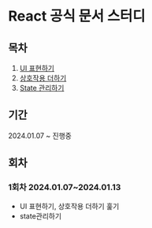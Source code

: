 # React 공식 문서 스터디

## 목차

1. [UI 표현하기](1.UI표현하기.md)
2. [상호작용 더하기](2.상호작용성%20더하기.md)
3. [State 관리하기](3.State%20관리하기.mdmd)

## 기간

2024.01.07 ~ 진행중

## 회차

### 1회차 2024.01.07~2024.01.13

- UI 표현하기, 상호작용 더하기 훑기
- state관리하기
